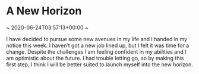 # A New Horizon
~ 2020-06-24T03:57:13+00:00 ~

I have decided to pursue some new avenues in my life and I handed in my notice this week. I haven’t got a new job lined up, but I felt it was time for a change. Despite the challenges I am feeling confident in my abilities and I am optimistic about the future. I had trouble letting go, so by making this first step, I think I will be better suited to launch myself into the new horizon.
